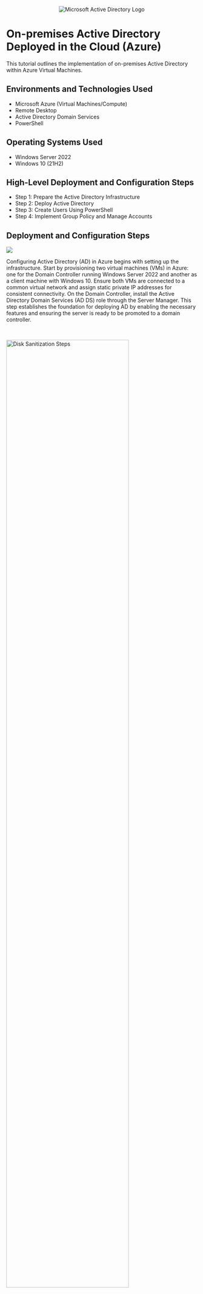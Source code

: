 <p align="center">
<img src="https://i.imgur.com/pU5A58S.png" alt="Microsoft Active Directory Logo"/>
</p>

<h1>On-premises Active Directory Deployed in the Cloud (Azure)</h1>
This tutorial outlines the implementation of on-premises Active Directory within Azure Virtual Machines.<br />



<h2>Environments and Technologies Used</h2>

- Microsoft Azure (Virtual Machines/Compute)
- Remote Desktop
- Active Directory Domain Services
- PowerShell

<h2>Operating Systems Used </h2>

- Windows Server 2022
- Windows 10 (21H2)

<h2>High-Level Deployment and Configuration Steps</h2>

- Step 1: Prepare the Active Directory Infrastructure
- Step 2: Deploy Active Directory
- Step 3: Create Users Using PowerShell
- Step 4: Implement Group Policy and Manage Accounts

<h2>Deployment and Configuration Steps</h2>

<p>
<img src=AD 1 12.23.44 PM.png/>
</p>
<p>
Configuring Active Directory (AD) in Azure begins with setting up the infrastructure. Start by provisioning two virtual machines (VMs) in Azure: one for the Domain Controller running Windows Server 2022 and another as a client machine with Windows 10. Ensure both VMs are connected to a common virtual network and assign static private IP addresses for consistent connectivity. On the Domain Controller, install the Active Directory Domain Services (AD DS) role through the Server Manager. This step establishes the foundation for deploying AD by enabling the necessary features and ensuring the server is ready to be promoted to a domain controller.
</p>
<br />

<p>
<img src="https://i.imgur.com/DJmEXEB.png" height="80%" width="80%" alt="Disk Sanitization Steps"/>
</p>
<p>
Once the infrastructure is ready, deploy Active Directory by promoting the server to a domain controller. During the promotion process, create a new forest and specify the domain name (e.g., mydomain.local). After a restart, verify that the AD installation is successful by accessing the Active Directory Users and Computers (ADUC) management console. Additionally, test the DNS functionality to ensure that the domain controller can resolve names within the domain, as DNS plays a crucial role in AD operations. This stage establishes a functional AD environment that supports user management and authentication.
</p>
<br />

<p>
<img src="https://i.imgur.com/DJmEXEB.png" height="80%" width="80%" alt="Disk Sanitization Steps"/>
</p>
<p>
With AD deployed, focus on creating users and implementing policies. Use PowerShell to create user accounts efficiently, either individually or through scripts for bulk operations. Once users are created, configure Group Policies via the Group Policy Management Console (GPMC) to enforce security settings, manage permissions, or deploy software across the domain. Apply the policies by running the gpupdate /force command on client machines, and test the configurations to ensure they work as intended. These steps provide centralized control over the domain, enhancing security and streamlining administrative tasks.
</p>
<br />

